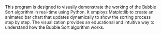 This program is designed to visually demonstrate the working of the Bubble Sort algorithm in real-time using Python. It employs Matplotlib to create an animated bar chart that updates dynamically to show the sorting process step by step. The visualization provides an educational and intuitive way to understand how the Bubble Sort algorithm works.

